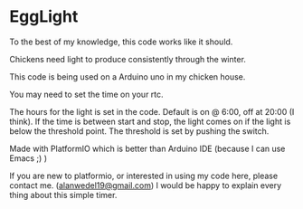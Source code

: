 # EggLight

To the best of my knowledge, this code works like it should.

Chickens need light to produce consistently through the winter.

This code is being used on a Arduino uno in my chicken house.

You may need to set the time on your rtc.

The hours for the light is set in the code. Default is on @ 6:00, off at 20:00 (I think). If the time is between start and stop, the light comes on if the light is below the threshold point. The threshold is set by pushing the switch.

Made with PlatformIO which is better than Arduino IDE (because I can use Emacs ;) )

If you are new to platformio, or interested in using my code here, please contact me. (alanwedel19@gmail.com)
I would be happy to explain every thing about this simple timer.
